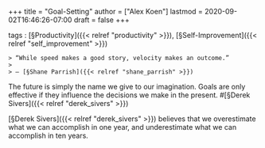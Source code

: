 +++
title = "Goal-Setting"
author = ["Alex Koen"]
lastmod = 2020-09-02T16:46:26-07:00
draft = false
+++

tags
: [§Productivity]({{< relref "productivity" >}}), [§Self-Improvement]({{< relref "self_improvement" >}})

    > “While speed makes a good story, velocity makes an outcome.”
    >
    > — [§Shane Parrish]({{< relref "shane_parrish" >}})


The future is simply the name we give to our imagination. Goals are only effective if they influence the decisions we make in the present. #[§Derek Sivers]({{< relref "derek_sivers" >}})


<span class="underline">[§Derek Sivers]({{< relref "derek_sivers" >}}) believes that we overestimate what we can accomplish in one year, and underestimate what we can accomplish in ten years.</span>
